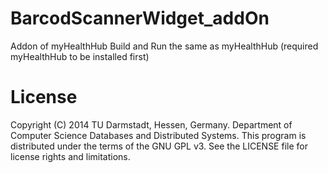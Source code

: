 BarcodScannerWidget_addOn
=========================

Addon of myHealthHub
Build and Run the same as myHealthHub (required myHealthHub to be installed first)



License
==============

Copyright (C) 2014 TU Darmstadt, Hessen, Germany. 
Department of Computer Science Databases and Distributed Systems.
This program is distributed under the terms of the GNU GPL v3. 
See the LICENSE file for license rights and limitations.
